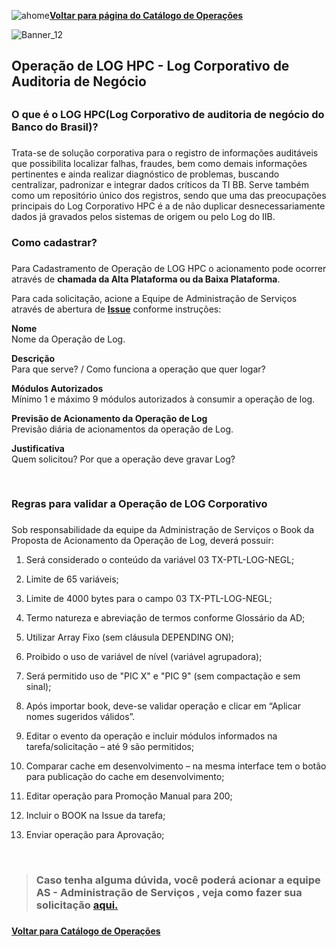 ![ahome](Catalogo_de_Operacoes/imagens/Voltar_ahome.png)[**Voltar para página do Catálogo de Operações**](https://fontes.intranet.bb.com.br/ctl/publico/atendimento/-/blob/master/Catalogo_de_Operacoes/Catalogo_de_Opderacoes.md)

![Banner_12](/uploads/8fbc69e91e40fb219262bf5990ad07fd/Banner_12.png)<p>



##  <b> Operação de LOG HPC - Log Corporativo de Auditoria de Negócio</b><h2>

### <b>O que é o LOG HPC(Log Corporativo de auditoria de negócio  do Banco do Brasil)?</b><h3>

Trata-se de solução corporativa para o registro de informações auditáveis que possibilita localizar falhas, fraudes, bem como demais informações pertinentes e ainda realizar diagnóstico de problemas, buscando centralizar, padronizar e integrar dados críticos da TI BB. Serve também como um repositório único dos registros, sendo que uma das preocupações principais do Log Corporativo HPC é a de não duplicar desnecessariamente dados já gravados pelos sistemas de origem ou pelo Log do IIB.<p>

### <b>Como cadastrar?</b><h3>
 Para Cadastramento de Operação de LOG HPC o acionamento pode ocorrer através de **chamada da Alta Plataforma ou da Baixa Plataforma**.<p>
Para cada solicitação, acione a Equipe de Administração de Serviços através de abertura de **[Issue](https://fontes.intranet.bb.com.br/ctl/publico/atendimento/-/issues/new?issue%5Bassignee_id%5D=&issue%5Bmilestone_id%5D=)** conforme instruções:<p>
**Nome**<br>Nome da Operação de Log.<p>
**Descrição**<br>Para que serve? / Como funciona a operação que quer logar?<p>
**Módulos Autorizados**<br>Mínimo 1 e máximo 9 módulos autorizados à consumir a operação de log.<p>
**Previsão de Acionamento da Operação de Log**<br>Previsão diária de acionamentos da operação de Log.<p>
**Justificativa**<br>Quem solicitou? Por que a operação deve gravar Log?<p>
<br>
### <b>Regras para validar a Operação de LOG Corporativo</b><h3>
Sob responsabilidade da equipe da Administração de Serviços o Book da Proposta de Acionamento da Operação de Log, deverá possuir:<p>
1. Será considerado o conteúdo da variável 03  TX-PTL-LOG-NEGL;<p>
2. Limite de 65 variáveis;<p>
3. Limite de 4000 bytes para o campo 03  TX-PTL-LOG-NEGL;<p>
4. Termo natureza e abreviação de termos conforme Glossário da AD;<p>
5. Utilizar Array Fixo (sem cláusula DEPENDING ON);<p>
6. Proibido o uso de variável de nível (variável agrupadora);<p>
7. Será permitido uso de "PIC X" e "PIC 9" (sem compactação e sem sinal);<p>
8. Após importar book, deve-se validar operação e clicar em “Aplicar nomes sugeridos válidos”. <p>
9. Editar o evento da operação e incluir módulos informados na tarefa/solicitação – até 9 são permitidos;<p>
10. Comparar cache em desenvolvimento – na mesma interface tem o botão para publicação do cache em desenvolvimento;<p>
11. Editar operação para Promoção Manual para 200;<p>
12. Incluir o BOOK na Issue da tarefa;<p>
13. Enviar operação para Aprovação;<p>
<br>

> ### Caso tenha alguma dúvida, você poderá acionar a equipe AS - Administração de Serviços , veja como fazer sua solicitação <b> <a href=https://fontes.intranet.bb.com.br/ctl/publico/atendimento/-/blob/master/Cat%C3%A1logo_de_Aplica%C3%A7%C3%B5es%20/Como_Solicitar_Atendimento.md> aqui.</b></a><h3>
<b> <a href=https://fontes.intranet.bb.com.br/ctl/publico/atendimento/-/blob/master/README.md> Voltar para Catálogo de Operações</b> </a>
